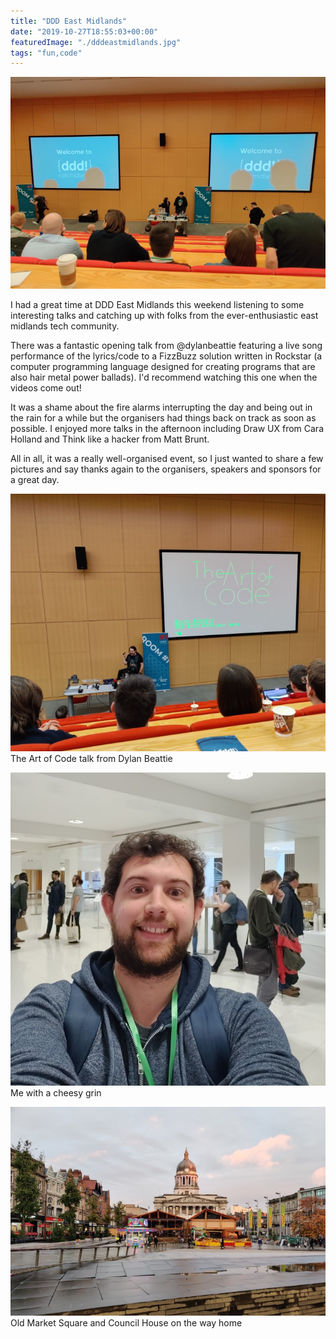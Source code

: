 ```yaml
---
title: "DDD East Midlands"
date: "2019-10-27T18:55:03+00:00"
featuredImage: "./dddeastmidlands.jpg"
tags: "fun,code"
---
```


![DDD East Midlands](./dddeastmidlands.jpg)


I had a great time at DDD East Midlands this weekend listening to some interesting talks and catching up with folks from the ever-enthusiastic east midlands tech community.

There was a fantastic opening talk from @dylanbeattie featuring a live song performance of the lyrics/code to a FizzBuzz solution written in Rockstar (a computer programming language designed for creating programs that are also hair metal power ballads). I'd recommend watching this one when the videos come out!

It was a shame about the fire alarms interrupting the day and being out in the rain for a while but the organisers had things back on track as soon as possible. I enjoyed more talks in the afternoon including Draw UX from Cara Holland and Think like a hacker from Matt Brunt.

All in all, it was a really well-organised event, so I just wanted to share a few pictures and say thanks again to the organisers, speakers and sponsors for a great day. 

![The Art of Code](./artofcode.jpg)
The Art of Code talk from Dylan Beattie

![Cheesy Grin](./cheesygrin.jpg)
Me with a cheesy grin

![Notts](./notts.jpg)
Old Market Square and Council House on the way home